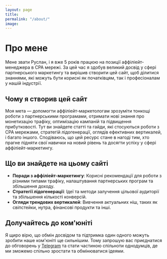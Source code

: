 ```yaml
---
layout: page
title:
permalink: "/about/"
image:
---
```


# Про мене

Мене звати Руслан, і я вже 5 років працюю на позиції аффіліейт-менеджера в CPA мережі. За цей час я здобув великий досвід у сфері партнерського маркетингу та вирішив створити цей сайт, щоб ділитися знаннями, які можуть бути корисні як початківцям, так і професіоналам у нашій індустрії.

## Чому я створив цей сайт

Моя мета — допомогти аффіліейт-маркетологам зрозуміти тонкощі роботи з партнерськими програмами, отримати нові знання про монетизацію трафіку, оптимізацію кампаній та підвищення прибутковості. Тут ви знайдете статті та гайди, які стосуються роботи з CPA мережами, стратегій лідогенерації, оглядів ефективних вертикалей, і багато іншого. Сподіваюсь, що цей ресурс стане в нагоді тим, хто прагне підняти свої навички на новий рівень та досягти успіху у сфері аффіліейт-маркетингу.

## Що ви знайдете на цьому сайті

- **Поради з аффіліейт-маркетингу**: Корисні рекомендації для роботи з різними типами трафіку, налаштування партнерських програм та збільшення доходу.
- **Стратегії лідогенерації**: Ідеї та методи залучення цільової аудиторії та збільшення кількості конверсій.
- **Огляди трендових вертикалей**: Вивчення актуальних ніш, таких як свіпстейки, нутра, фінансові продукти та інші.

## Долучайтесь до ком'юніті

Я щиро вірю, що обмін досвідом та підтримка один одного можуть зробити наше ком'юніті ще сильнішим. Тому запрошую вас приєднатися до обговорень у [Telegram](https://t.me/ruslan_affblog) та стати частиною спільноти однодумців, де ми зможемо спільно зростати та обмінюватися ідеями.



